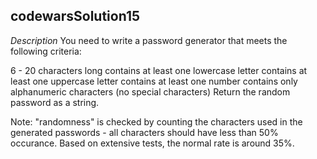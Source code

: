 ## codewarsSolution15
*Description*
You need to write a password generator that meets the following criteria:

6 - 20 characters long
contains at least one lowercase letter
contains at least one uppercase letter
contains at least one number
contains only alphanumeric characters (no special characters)
Return the random password as a string.

Note: "randomness" is checked by counting the characters used in the generated passwords - all characters should have less than 50% occurance. Based on extensive tests, the normal rate is around 35%.
